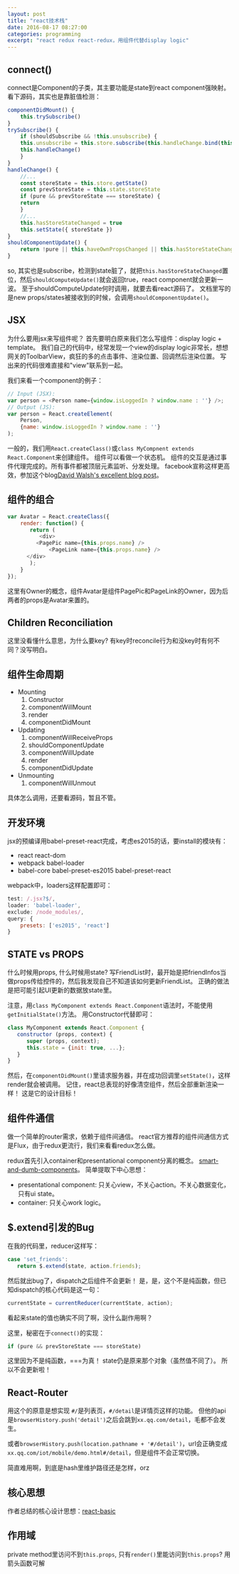 ```yaml
---
layout: post
title: "react技术栈"
date: 2016-08-17 08:27:00
categories: programming
excerpt: "react redux react-redux，用组件代替display logic"
---
```


## connect()

connect是Component的子类，其主要功能是state到react component强映射。
看下源码，其实也是靠脏值检测：

```javascript
componentDidMount() {
    this.trySubscribe()
}
trySubscribe() {
    if (shouldSubscribe && !this.unsubscribe) {
	this.unsubscribe = this.store.subscribe(this.handleChange.bind(this))
	this.handleChange()
    }
}
handleChange() {
    //...
    const storeState = this.store.getState()
    const prevStoreState = this.state.storeState
    if (pure && prevStoreState === storeState) {
	return
    }
    //...
    this.hasStoreStateChanged = true
    this.setState({ storeState })
}
shouldComponentUpdate() {
    return !pure || this.haveOwnPropsChanged || this.hasStoreStateChanged
}
```

so, 其实也是subscribe，检测到state脏了，就把`this.hasStoreStateChanged`置位，然后`shouldComputeUpdate()`就会返回true，react component就会更新一波。
至于shouldComputeUpdate何时调用，就要去看react源码了。
文档里写的是new props/states被接收到的时候，会调用`shouldComponentUpdate()`。


## JSX

为什么要用jsx来写组件呢？
首先要明白原来我们怎么写组件：display logic + template。
我们自己的代码中，经常发现一个view的display logic非常长，想想网关的ToolbarView，疯狂的多的点击事件、渲染位置、回调然后渲染位置。
写出来的代码很难直接和"view"联系到一起。


我们来看一个component的例子：

```javascript
// Input (JSX):
var person = <Person name={window.isLoggedIn ? window.name : ''} />;
// Output (JS):
var person = React.createElement(
    Person,
    {name: window.isLoggedIn ? window.name : ''}
);
```

一般的，我们用`React.createClass()`或`class MyCompnent extends React.Component`来创建组件。
组件可以看做一个状态机。
组件的交互是通过事件代理完成的。所有事件都被顶层元素监听、分发处理。
facebook宣称这样更高效，参加这个blog[David Walsh\'s excellent blog post](https://davidwalsh.name/event-delegate)。

## 组件的组合

```javascript
var Avatar = React.createClass({
    render: function() {
       return (
          <div>
	     <PagePic name={this.props.name} />
     	     <PageLink name={this.props.name} />
	  </div>
       );
    }
});
```

这里有Owner的概念，组件Avatar是组件PagePic和PageLink的Owner，因为后两者的props是Avatar来置的。

## Children Reconciliation

这里没看懂什么意思，为什么要key?
有key时reconcile行为和没key时有何不同？没写明白。

## 组件生命周期

* Mounting
  1. Constructor
  2. componentWillMount
  3. render
  4. componentDidMount
* Updating
  1. componentWillReceiveProps
  2. shouldComponentUpdate
  3. componentWillUpdate
  4. render
  5. componentDidUpdate
* Unmounting
  1. componentWillUnmout

具体怎么调用，还要看源码，暂且不管。

## 开发环境

jsx的预编译用babel-preset-react完成，考虑es2015的话，要install的模块有：

* react react-dom
* webpack babel-loader
* babel-core babel-preset-es2015 babel-preset-react

webpack中，loaders这样配置即可：

```javascript
test: /.jsx?$/,
loader: 'babel-loader',
exclude: /node_modules/,
query: {
    presets: ['es2015', 'react']
}
```

## STATE vs PROPS

什么时候用props, 什么时候用state?
写FriendList时，最开始是把friendInfos当做props传给控件的，然后我发现自己不知道该如何更新FriendList。
正确的做法是把可能引起UI更新的数据放state里。

注意，用`class MyComponent extends React.Component`语法时，不能使用`getInitialState()`方法。
用Constructor代替即可：

```javascript
class MyComponent extends React.Component {
   constructor (props, context) {
      super (props, context);
      this.state = {init: true, ...};
   }
}
```

然后，在`componentDidMount()`里请求服务器，并在成功回调里`setState()`，这样render就会被调用。
记住，react总表现的好像清空组件，然后全部重新渲染一样！
这是它的设计目标！

## 组件件通信

做一个简单的router需求，依赖于组件间通信。
react官方推荐的组件间通信方式是Flux，由于redux更流行，我们来看看redux怎么做。

redux首先引入container和presentational component分离的概念。
[smart-and-dumb-components](https://medium.com/@dan_abramov/smart-and-dumb-components-7ca2f9a7c7d0#.jtmy45bvz)。
简单提取下中心思想：

* presentational component: 只关心view，不关心action。不关心数据变化，只有ui state。
* container: 只关心work logic。

## $.extend引发的Bug

在我的代码里，reducer这样写：

```javascript
case 'set_friends':
   return $.extend(state, action.friends);
```

然后就出bug了，dispatch之后组件不会更新！
是，是，这个不是纯函数，但已知dispatch的核心代码是这一句：

```javascript
currentState = currentReducer(currentState, action);
```

看起来state的值也确实不同了啊，没什么副作用啊？

这里，秘密在于`connect()`的实现：

```javascript
if (pure && prevStoreState === storeState)
```

这里因为不是纯函数，===为真！ state仍是原来那个对象（虽然值不同了）。
所以不会更新啦！

## React-Router

用这个的原意是想实现 `#/`是列表页，`#/detail`是详情页这样的功能。
但他的api是`browserHistory.push('detail')`之后会跳到`xx.qq.com/detail`，毛都不会发生。

或者`browserHistory.push(location.pathname + '#/detail')`，url会正确变成`xx.qq.com/iot/mobile/demo.html#/detail`，但是组件不会正常切换。

简直难用啊，到底是hash里维护路径还是怎样，orz

## 核心思想

作者总结的核心设计思想：[react-basic](https://github.com/reactjs/react-basic)

## 作用域

private method里访问不到`this.props`, 只有`render()`里能访问到`this.props`?
用箭头函数可解

